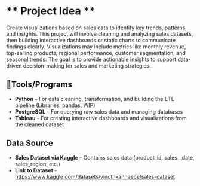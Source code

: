 # ** Project Idea **

Create visualizations based on sales data to identify key trends, patterns, and insights. This project will involve cleaning and analyzing sales datasets, then building interactive dashboards or static charts to communicate findings clearly. Visualizations may include metrics like monthly revenue, top-selling products, regional performance, customer segmentation, and seasonal trends. The goal is to provide actionable insights to support data-driven decision-making for sales and marketing strategies.

## 🔧Tools/Programs

- **Python** – For data cleaning, transformation, and building the ETL pipeline (Libraries: pandas, WIP)
- **PostgreSQL** – For querying raw sales data and managing databases 
- **Tableau** - For creating interactive dashboards and visualizations from the cleaned dataset

## Data Source
- **Sales Dataset via Kaggle** – Contains sales data (product_id, sales__date, sales_region, etc.)
- **Link to Dataset** - https://www.kaggle.com/datasets/vinothkannaece/sales-dataset

